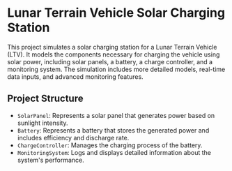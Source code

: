 # Lunar Terrain Vehicle Solar Charging Station

This project simulates a solar charging station for a Lunar Terrain Vehicle (LTV). It models the components necessary for charging the vehicle using solar power, including solar panels, a battery, a charge controller, and a monitoring system. The simulation includes more detailed models, real-time data inputs, and advanced monitoring features.

## Project Structure

- `SolarPanel`: Represents a solar panel that generates power based on sunlight intensity.
- `Battery`: Represents a battery that stores the generated power and includes efficiency and discharge rate.
- `ChargeController`: Manages the charging process of the battery.
- `MonitoringSystem`: Logs and displays detailed information about the system's performance.
